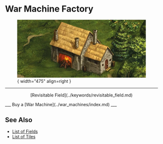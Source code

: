 # War Machine Factory

<figure markdown="span">

![War Machine Factory Map Location](../assets/locations-war_machine_factory.webp){ width="475" align=right }

</figure>

___
<p style="text-align: center;" markdown>[Revisitable Field](../keywords/revisitable_field.md)</p>
___
Buy a [War Machine](../war_machines/index.md)
___


## See Also

- [List of Fields](index.md)
- [List of Tiles](../tiles/index.md)
